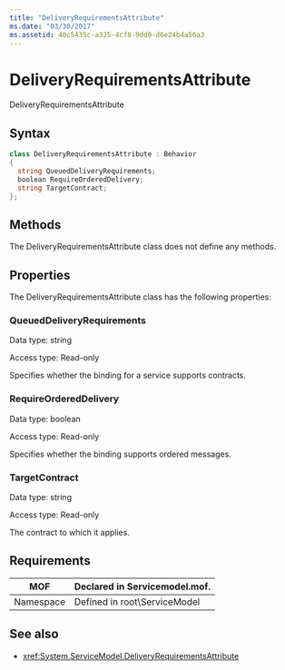 ```yaml
---
title: "DeliveryRequirementsAttribute"
ms.date: "03/30/2017"
ms.assetid: 40c5435c-a325-4cf8-9dd0-d6e24b4a56a3
---
```

# DeliveryRequirementsAttribute
DeliveryRequirementsAttribute  
  
## Syntax  
  
```csharp
class DeliveryRequirementsAttribute : Behavior  
{  
  string QueuedDeliveryRequirements;  
  boolean RequireOrderedDelivery;  
  string TargetContract;  
};  
```  
  
## Methods  
 The DeliveryRequirementsAttribute class does not define any methods.  
  
## Properties  
 The DeliveryRequirementsAttribute class has the following properties:  
  
### QueuedDeliveryRequirements  
 Data type: string  
  
 Access type: Read-only  
  
 Specifies whether the binding for a service supports contracts.  
  
### RequireOrderedDelivery  
 Data type: boolean  
  
 Access type: Read-only  
  
 Specifies whether the binding supports ordered messages.  
  
### TargetContract  
 Data type: string  
  
 Access type: Read-only  
  
 The contract to which it applies.  
  
## Requirements  
  
|MOF|Declared in Servicemodel.mof.|  
|---------|-----------------------------------|  
|Namespace|Defined in root\ServiceModel|  
  
## See also
- <xref:System.ServiceModel.DeliveryRequirementsAttribute>
